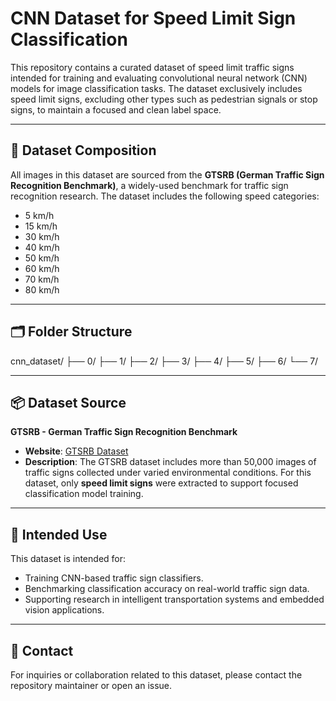 # CNN Dataset for Speed Limit Sign Classification

This repository contains a curated dataset of speed limit traffic signs intended for training and evaluating convolutional neural network (CNN) models for image classification tasks. The dataset exclusively includes speed limit signs, excluding other types such as pedestrian signals or stop signs, to maintain a focused and clean label space.

---

## 📁 Dataset Composition

All images in this dataset are sourced from the **GTSRB (German Traffic Sign Recognition Benchmark)**, a widely-used benchmark for traffic sign recognition research. The dataset includes the following speed categories:

- 5 km/h
- 15 km/h
- 30 km/h
- 40 km/h
- 50 km/h
- 60 km/h
- 70 km/h
- 80 km/h

---

## 🗂 Folder Structure
cnn_dataset/ ├── 0/ ├── 1/ ├── 2/ ├── 3/ ├── 4/ ├── 5/ ├── 6/ └── 7/


---

## 📦 Dataset Source

**GTSRB - German Traffic Sign Recognition Benchmark**  
- **Website**: [GTSRB Dataset](https://benchmark.ini.rub.de/?section=gtsrb&subsection=dataset)  
- **Description**: The GTSRB dataset includes more than 50,000 images of traffic signs collected under varied environmental conditions. For this dataset, only **speed limit signs** were extracted to support focused classification model training.

---

## 🧠 Intended Use

This dataset is intended for:
- Training CNN-based traffic sign classifiers.
- Benchmarking classification accuracy on real-world traffic sign data.
- Supporting research in intelligent transportation systems and embedded vision applications.

---

## 📩 Contact

For inquiries or collaboration related to this dataset, please contact the repository maintainer or open an issue.




